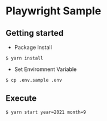 # Playwright Sample

## Getting started

- Package Install
```shell
$ yarn install
```

- Set Enviromnent Variable
```shell
$ cp .env.sample .env
```

## Execute

```shell
$ yarn start year=2021 month=9
```
